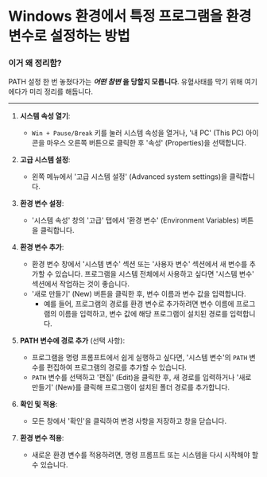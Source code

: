 # Windows 환경에서 특정 프로그램을 환경변수로 설정하는 방법


### 이거 왜 정리함?
PATH 설정 한 번 놓쳤다가는 ***어떤 참변*** **을 당할지 모릅니다**. 유혈사태를 막기 위해 여기에다가 미리 정리를 해둡니다.


---


1. **시스템 속성 열기**:
   - `Win + Pause/Break` 키를 눌러 시스템 속성을 열거나, '내 PC' (This PC) 아이콘을 마우스 오른쪽 버튼으로 클릭한 후 '속성' (Properties)을 선택합니다.
   
2. **고급 시스템 설정**:
   - 왼쪽 메뉴에서 '고급 시스템 설정' (Advanced system settings)을 클릭합니다.

3. **환경 변수 설정**:
   - '시스템 속성' 창의 '고급' 탭에서 '환경 변수' (Environment Variables) 버튼을 클릭합니다.

4. **환경 변수 추가**:
   - 환경 변수 창에서 '시스템 변수' 섹션 또는 '사용자 변수' 섹션에서 새 변수를 추가할 수 있습니다. 프로그램을 시스템 전체에서 사용하고 싶다면 '시스템 변수' 섹션에서 작업하는 것이 좋습니다.
   - '새로 만들기' (New) 버튼을 클릭한 후, 변수 이름과 변수 값을 입력합니다.
     - 예를 들어, 프로그램의 경로를 환경 변수로 추가하려면 변수 이름에 프로그램의 이름을 입력하고, 변수 값에 해당 프로그램이 설치된 경로를 입력합니다.

5. **PATH 변수에 경로 추가** (선택 사항):
   - 프로그램을 명령 프롬프트에서 쉽게 실행하고 싶다면, '시스템 변수'의 `PATH` 변수를 편집하여 프로그램의 경로를 추가할 수 있습니다.
   - `PATH` 변수를 선택하고 '편집' (Edit)을 클릭한 후, 새 경로를 입력하거나 '새로 만들기' (New)를 클릭해 프로그램이 설치된 폴더 경로를 추가합니다.

6. **확인 및 적용**:
   - 모든 창에서 '확인'을 클릭하여 변경 사항을 저장하고 창을 닫습니다.

7. **환경 변수 적용**:
   - 새로운 환경 변수를 적용하려면, 명령 프롬프트 또는 시스템을 다시 시작해야 할 수 있습니다.
